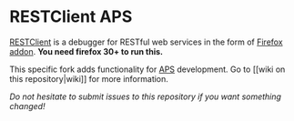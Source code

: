 # RESTClient APS

[RESTClient](http://restclient.net) is a debugger for RESTful web services in the form of [Firefox addon](https://addons.mozilla.org/en-US/firefox/addon/9780/). **You need firefox 30+ to run this.**

This specific fork adds functionality for [APS](http://dev.apsstandard.org/develop/) development. Go to [[wiki on this repository|wiki]] for more information.

*Do not hesitate to submit issues to this repository if you want something changed!*